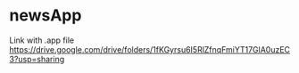 # newsApp

Link with .app file 
https://drive.google.com/drive/folders/1fKGyrsu6I5RlZfnqFmiYT17GlA0uzEC3?usp=sharing
